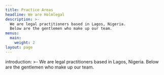 ```yaml
---
title: Practice Areas
headline: We are Holmlegal
description: >-
  We are legal practitioners based in Lagos, Nigeria.
  Below are the gentlemen who make up our team.
menus:
  main:
    weight: 2
layout: page
---
```

introduction: >-
  We are legal practitioners based in Lagos, Nigeria.
  Below are the gentlemen who make up our team.